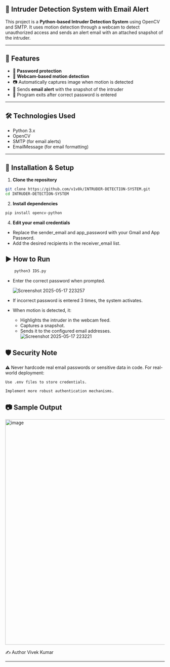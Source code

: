 
## 🔐 Intruder Detection System with Email Alert

This project is a **Python-based Intruder Detection System** using OpenCV and SMTP. It uses motion detection through a webcam to detect unauthorized access and sends an alert email with an attached snapshot of the intruder.

---

## 🚀 Features

- 🔑 **Password protection**
- 🎥 **Webcam-based motion detection**
- 📷 Automatically captures image when motion is detected
- 📧 Sends **email alert** with the snapshot of the intruder
- 🛑 Program exits after correct password is entered

---

## 🛠️ Technologies Used

- Python 3.x
- OpenCV
- SMTP (for email alerts)
- EmailMessage (for email formatting)


---

## 🔧 Installation & Setup

1. **Clone the repository**
```bash
git clone https://github.com/v1v8k/INTRUDER-DETECTION-SYSTEM.git
cd INTRUDER-DETECTION-SYSTEM

```
2. **Install dependencies**
```bash
pip install opencv-python
```
4. **Edit your email credentials**
  * Replace the sender_email and app_password with your Gmail and App Password.
  * Add the desired recipients in the receiver_email list.

## ▶️ How to Run
```bash
    python3 IDS.py
```

* Enter the correct password when prompted.

  ![Screenshot 2025-05-17 223257](https://github.com/user-attachments/assets/0e1fa418-3ff2-4b2d-b6cc-44a06382e329)
* If incorrect password is entered 3 times, the system activates.
* When motion is detected, it:
    * Highlights the intruder in the webcam feed.
    * Captures a snapshot.
    * Sends it to the configured email addresses.
![Screenshot 2025-05-17 223221](https://github.com/user-attachments/assets/6ee770e9-12fb-45dd-b13a-5642acbc304f)
  

## 🛡️ Security Note
⚠️ Never hardcode real email passwords or sensitive data in code.
For real-world deployment:

    Use .env files to store credentials.

    Implement more robust authentication mechanisms.

## 📷 Sample Output

<img width="710" alt="image" src="https://github.com/user-attachments/assets/ab10a929-7c6e-4a1b-8d2a-f44afb3c3d34" />

✍️ Author
Vivek Kumar

---
